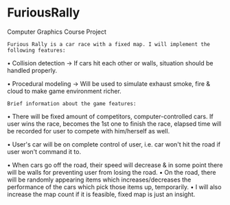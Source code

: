 # FuriousRally
Computer Graphics Course Project

	Furious Rally is a car race with a fixed map. I will implement the following features:
•	Collision detection -> If cars hit each other or walls, situation should be handled properly.

•	Procedural modeling -> Will be used to simulate exhaust smoke, fire & cloud to make game environment richer.

	
	Brief information about the game features:
	
•	There will be fixed amount of competitors, computer-controlled cars. If user wins the race, becomes the 1st one to
finish the race, elapsed time will be recorded for user to compete with him/herself as well.

•	User's car will be on complete control of user, i.e. car won't hit the road if user won't command it to.

•	When cars go off the road, their speed will decrease & in some point there will be walls for preventing user 
from losing the road.
•	On the road, there will be randomly appearing items which increases/decreases the performance of the cars which 
pick those items up, temporarily.
•	I will also increase the map count if it is feasible, fixed map is just an insight.

